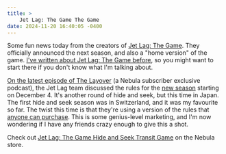 ```yaml
---
title: >
    Jet Lag: The Game The Game
date: 2024-11-20 16:40:05 -0400
---
```


Some fun news today from the creators of [Jet Lag: The Game](https://www.youtube.com/@jetlagthegame). They officially announced the next season, and also a "home version" of the game. [I've written about Jet Lag: The Game before](https://anderegg.ca/2024/05/21/travelling-for-the-enjoyment-of-others), so you might want to start there if you don't know what I'm talking about.

[On the latest episode of The Layover](https://nebula.tv/thelayover) (a Nebula subscriber exclusive podcast), the Jet Lag team discussed the rules for the [new season](https://nebula.tv/videos/jetlag-season-twelve-trailer) starting on December 4. It's another round of hide and seek, but this time in Japan. The first hide and seek season was in Switzerland, and it was my favourite so far. The twist this time is that they're using a version of the rules that [anyone can purchase](https://store.nebula.tv/products/hideandseek). This is some genius-level marketing, and I'm now wondering if I have any friends crazy enough to give this a shot.

Check out [Jet Lag: The Game Hide and Seek Transit Game](https://store.nebula.tv/products/hideandseek) on the Nebula store.